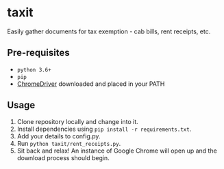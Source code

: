 # taxit
Easily gather documents for tax exemption - cab bills, rent receipts, etc.

## Pre-requisites

- `python 3.6+`
- `pip`
- [ChromeDriver](https://sites.google.com/a/chromium.org/chromedriver/downloads) downloaded and placed in your PATH

## Usage

1. Clone repository locally and change into it.
2. Install dependencies using `pip install -r requirements.txt`.
3. Add your details to config.py.
4. Run `python taxit/rent_receipts.py`.
5. Sit back and relax! An instance of Google Chrome will open up and the download process should begin.